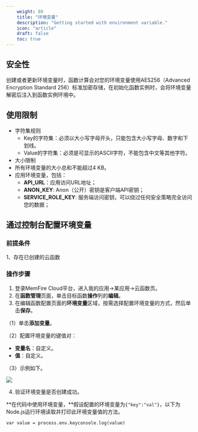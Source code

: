 ```yaml
---
    weight: 80
    title: "环境变量"
    description: "Getting started with environment variable."
    icon: "article"
    draft: false
    toc: true
---
```


## **安全性**

创建或者更新环境变量时，函数计算会对您的环境变量使用AES256（Advanced Encryption Standard 256）标准加密存储，在初始化函数实例时，会将环境变量解密后注入到函数实例环境中。

## **使用限制**

- 字符集规则
  - Key的字符集：必须以大小写字母开头，只能包含大小写字母、数字和下划线。
  - Value的字符集：必须是可显示的ASCII字符，不能包含中文等其他字符。
- 大小限制
- 所有环境变量的大小总和不能超过4 KB。
- 应用环境变量，包括：
  - **API_URL**：应用访问URL地址；
  - **ANON_KEY**: Anon（公开）密钥是客户端API密钥；
  - **SERVICE_ROLE_KEY**: 服务端访问密钥，可以绕过任何安全策略完全访问您的数据；

## **通过控制台配置环境变量**

### 前提条件

1、存在已创建的云函数

### 操作步骤

1. 登录MemFire Cloud平台，进入我的应用->某应用->云函数页。
2. 在**函数管理**页面，单击目标函数**操作**列的**编辑**。
3. 在编辑函数配置页面的**环境变量**区域，按需选择配置环境变量的方式，然后单击**保存**。

（1）单击**添加变量**。

（2）配置环境变量的键值对：

  - **变量名**：自定义。
  - **值**：自定义。

（3）示例如下。

<img src="/docs/img/variable.png">

4. 验证环境变量是否创建成功。

**在代码中使用环境变量，**假设配置的环境变量为`{"key":"val"}`，以下为Node.js运行环境读取并打印此环境变量值的方法。

```Plain
var value = process.env.keyconsole.log(value)
```




